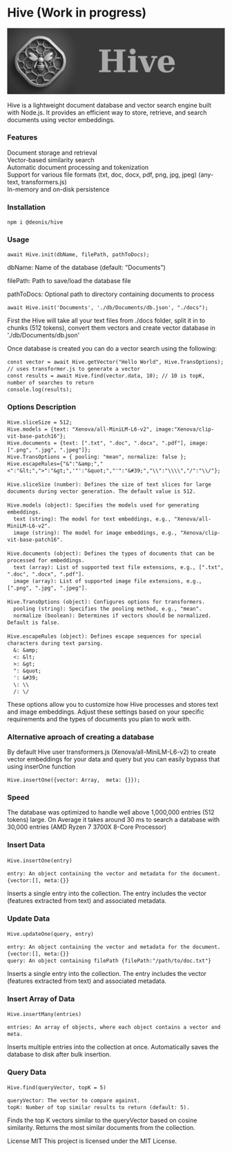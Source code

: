 # Hive (Work in progress)

![Hive](./img/hive.png)

Hive is a lightweight document database and vector search engine built with Node.js. It provides an efficient way to store, retrieve, and search documents using vector embeddings.

### Features

Document storage and retrieval   
Vector-based similarity search  
Automatic document processing and tokenization  
Support for various file formats (txt, doc, docx, pdf, png, jpg, jpeg) (any-text, transformers.js)  
In-memory and on-disk persistence  

### Installation 
```
npm i @deonis/hive 
```

### Usage 
```import Hive from 'deonis/hive';  
await Hive.init(dbName, filePath, pathToDocs);
```

dbName: Name of the database (default: "Documents") 

filePath: Path to save/load the database file  

pathToDocs: Optional path to directory containing documents to process 

```
await Hive.init('Documents', './db/Documents/db.json', "./docs");
```


First the Hive will take all your text files from ./docs folder, split it in to chunks (512 tokens), 
convert them  vectors and create vector database in './db/Documents/db.json'  

Once database is created you can do a vector search using the following: 

```
const vector = await Hive.getVector("Hello World", Hive.TransOptions); // uses transformer.js to generate a vector
const results = await Hive.find(vector.data, 10); // 10 is topK, number of searches to return  
console.log(results);
```

### Options Description
```
Hive.sliceSize = 512;  
Hive.models = {text: "Xenova/all-MiniLM-L6-v2", image:"Xenova/clip-vit-base-patch16"};  
Hive.documents = {text: [".txt", ".doc", ".docx", ".pdf"], image:[".png", ".jpg", ".jpeg"]};  
Hive.TransOptions = { pooling: "mean", normalize: false };  
Hive.escapeRules={"&":"&amp;","<":"&lt;",">":"&gt;",'"':"&quot;","'":"&#39;","\\":"\\\\","/":"\\/"};  

Hive.sliceSize (number): Defines the size of text slices for large documents during vector generation. The default value is 512.  

Hive.models (object): Specifies the models used for generating embeddings.  
  text (string): The model for text embeddings, e.g., "Xenova/all-MiniLM-L6-v2".  
  image (string): The model for image embeddings, e.g., "Xenova/clip-vit-base-patch16".  

Hive.documents (object): Defines the types of documents that can be processed for embeddings.  
  text (array): List of supported text file extensions, e.g., [".txt", ".doc", ".docx", ".pdf"].  
  image (array): List of supported image file extensions, e.g., [".png", ".jpg", ".jpeg"].  

Hive.TransOptions (object): Configures options for transformers.  
  pooling (string): Specifies the pooling method, e.g., "mean".  
  normalize (boolean): Determines if vectors should be normalized. Default is false.  

Hive.escapeRules (object): Defines escape sequences for special characters during text parsing.  
  &: &amp;  
  <: &lt;  
  >: &gt;  
  ": &quot;  
  ': &#39;  
  \: \\  
  /: \/  
```
These options allow you to customize how Hive processes and stores text and image embeddings. Adjust these settings based on your specific requirements and the types of documents you plan to work with.

### Alternative aproach of creating a database

By default Hive user transformers.js (Xenova/all-MiniLM-L6-v2) to create vector embeddings for your data and query but you can easily bypass that using inserOne function 

```
Hive.insertOne({vector: Array,  meta: {}});
```
### Speed

The database was optimized to handle well above 1,000,000 entries (512 tokens) large.
On Average it takes around 30 ms to search a database with 30,000 entries (AMD Ryzen 7 3700X 8-Core Processor)

### Insert Data

```Hive.insertOne(entry)```

    entry: An object containing the vector and metadata for the document. {vector:[], meta:{}}

Inserts a single entry into the collection. The entry includes the vector (features extracted from text) and associated metadata.


### Update Data

```Hive.updateOne(query, entry)```

    entry: An object containing the vector and metadata for the document. {vector:[], meta:{}}
    query: An object containing filePath {filePath:"/path/to/doc.txt"}

Inserts a single entry into the collection. The entry includes the vector (features extracted from text) and associated metadata.

### Insert Array of Data

```Hive.insertMany(entries)```

    entries: An array of objects, where each object contains a vector and meta.

Inserts multiple entries into the collection at once. Automatically saves the database to disk after bulk insertion.

### Query Data

```Hive.find(queryVector, topK = 5)```

    queryVector: The vector to compare against.
    topK: Number of top similar results to return (default: 5).

Finds the top K vectors similar to the queryVector based on cosine similarity. Returns the most similar documents from the collection.


License MIT
This project is licensed under the MIT License.
